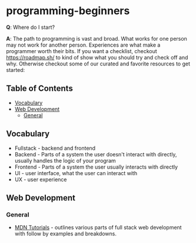 # programming-beginners

**Q**: Where do I start?

**A**: The path to programming is vast and broad. What works for one person may not work for another person. Experiences are what make a programmer worth their bits. If you want a checklist, checkout https://roadmap.sh/ to kind of show what you should try and check off and why. Otherwise checkout some of our curated and favorite resources to get started:

## Table of Contents
- [Vocabulary](#vocabulary)
- [Web Development](#web-development)
  - [General](#general)

## Vocabulary
- Fullstack - backend and frontend
- Backend - Parts of a system the user doesn't interact with directly, usually handles the logic of your program
- Frontend - Parts of a system the user usually interacts with directly
- UI - user interface, what the user can interact with
- UX - user experience

## Web Development

### General
- [MDN Tutorials](https://developer.mozilla.org/en-US/docs/Learn) - outlines various parts of full stack web development with follow by examples and breakdowns.
